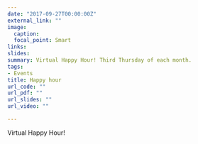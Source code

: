 ```yaml
---
date: "2017-09-27T00:00:00Z"
external_link: ""
image:
  caption: 
  focal_point: Smart
links:
slides: 
summary: Virtual Happy Hour! Third Thursday of each month.
tags:
- Events
title: Happy hour
url_code: ""
url_pdf: ""
url_slides: ""
url_video: ""

---
```

Virtual Happy Hour!



